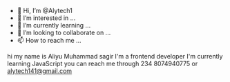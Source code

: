 - 👋 Hi, I’m @Alytech1
- 👀 I’m interested in ...
- 🌱 I’m currently learning ...
- 💞️ I’m looking to collaborate on ...
- 📫 How to reach me ...

<!---
Alytech1/Alytech1 is a ✨ special ✨ repository because its `README.md` (this file) appears on your GitHub profile.
You can click the Preview link to take a look at your changes.
--->
hi my name is Aliyu Muhammad sagir
I'm a frontend developer
I'm currently learning JavaScript
you can reach me through 234 8074940775 or alytech141@gmail.com
